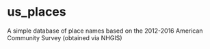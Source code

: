 # us_places
A simple database of place names based on the 2012-2016 American Community Survey (obtained via NHGIS)
